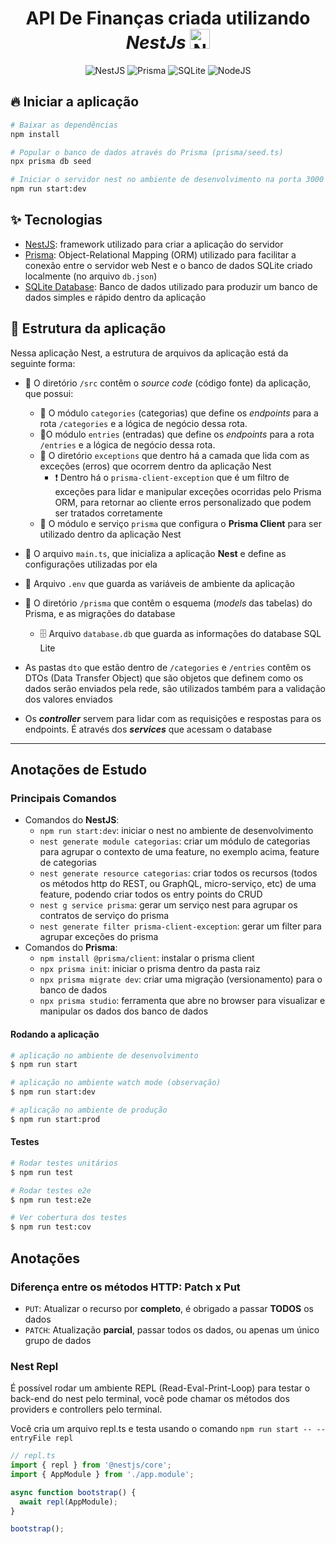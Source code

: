 <h1 align="center">
  API De Finanças criada utilizando <i> NestJs </i>
  <a href="http://nestjs.com/" target="blank"><img src="https://nestjs.com/img/logo-small.svg" width="32" alt="Nest Logo" /></a>
</h1>

<center>

![NestJS](https://img.shields.io/badge/nestjs-%23E0234E.svg?style=for-the-badge&logo=nestjs&logoColor=white)
![Prisma](https://img.shields.io/badge/Prisma-3982CE?style=for-the-badge&logo=Prisma&logoColor=white)
![SQLite](https://img.shields.io/badge/sqlite-%2307405e.svg?style=for-the-badge&logo=sqlite&logoColor=white)
![NodeJS](https://img.shields.io/badge/node.js-6DA55F?style=for-the-badge&logo=node.js&logoColor=white)

</center>

## 🔥 Iniciar a aplicação

```bash
# Baixar as dependências
npm install

# Popular o banco de dados através do Prisma (prisma/seed.ts)
npx prisma db seed

# Iniciar o servidor nest no ambiente de desenvolvimento na porta 3000
npm run start:dev
```

## ✨ Tecnologias

- [NestJS](https://nestjs.com/): framework utilizado para criar a aplicação do servidor
- [Prisma](https://www.prisma.io/): Object-Relational Mapping (ORM) utilizado para facilitar a conexão entre o servidor web Nest e o banco de dados SQLite criado localmente (no arquivo `db.json`)
- [SQLite Database](https://www.sqlite.org/): Banco de dados utilizado para produzir um banco de dados simples e rápido dentro da aplicação

## 🔮 Estrutura da aplicação

Nessa aplicação Nest, a estrutura de arquivos da aplicação está da seguinte forma:

- 📁 O diretório `/src` contêm o *source code* (código fonte) da aplicação, que possui:
  - 🛒 O módulo `categories` (categorias) que define os *endpoints* para a rota `/categories` e a lógica de negócio dessa rota.
  - 🛒O módulo `entries` (entradas) que define os *endpoints* para a rota `/entries` e a lógica de negócio dessa rota.
  - 📁 O diretório `exceptions` que dentro há a camada que lida com as exceções (erros) que ocorrem dentro da aplicação Nest
    - ❗ Dentro há o `prisma-client-exception` que é um filtro de exceções para lidar e manipular exceções ocorridas pelo Prisma ORM, para retornar ao cliente erros personalizado que podem ser tratados corretamente
  - 🛒 O módulo e serviço `prisma` que configura o **Prisma Client** para ser utilizado dentro da aplicação Nest
- 🔨 O arquivo `main.ts`, que inicializa a aplicação **Nest** e define as configurações utilizadas por ela
- 🔨 Arquivo `.env` que guarda as variáveis de ambiente da aplicação
- 📁 O diretório `/prisma` que contêm o esquema (*models* das tabelas) do Prisma, e as migrações do database
  - 🗄 Arquivo `database.db` que guarda as informações do database SQL Lite

- As pastas `dto` que estão dentro de `/categories` e `/entries` contêm os DTOs (Data Transfer Object) que são objetos que definem como os dados serão enviados pela rede, são utilizados também para a validação dos valores enviados
- Os ***controller*** servem para lidar com as requisições e respostas para os endpoints. É através dos ***services*** que acessam o database

---

## Anotações de Estudo

### Principais Comandos

- Comandos do **NestJS**:
  - `npm run start:dev`: iniciar o nest no ambiente de desenvolvimento
  - `nest generate module categorias`: criar um módulo de categorias para agrupar o contexto de uma feature, no exemplo acima, feature de categorias
  - `nest generate resource categorias`: criar todos os recursos (todos os métodos http do REST, ou GraphQL, micro-serviço, etc) de uma feature, podendo criar todos os entry points do CRUD
  - `nest g service prisma`: gerar um serviço nest para agrupar os contratos de serviço do prisma
  - `nest generate filter prisma-client-exception`: gerar um filter para agrupar exceções do prisma
- Comandos do **Prisma**:
  - `npm install @prisma/client`: instalar o prisma client
  - `npx prisma init`: iniciar o prisma dentro da pasta raiz
  - `npx prisma migrate dev`: criar uma migração (versionamento) para o banco de dados
  - `npx prisma studio`: ferramenta que abre no browser para visualizar e manipular os dados dos banco de dados

#### Rodando a aplicação

```bash
# aplicação no ambiente de desenvolvimento
$ npm run start

# aplicação no ambiente watch mode (observação)
$ npm run start:dev

# aplicação no ambiente de produção
$ npm run start:prod
```

#### Testes

```bash
# Rodar testes unitários
$ npm run test

# Rodar testes e2e
$ npm run test:e2e

# Ver cobertura dos testes
$ npm run test:cov
```

## Anotações

### Diferença entre os métodos HTTP: Patch x Put

- `PUT`: Atualizar o recurso por **completo**, é obrigado a passar **TODOS** os dados
- `PATCH`: Atualização **parcial**, passar todos os dados, ou apenas um único grupo de dados

### Nest Repl

É possível rodar um ambiente REPL (Read-Eval-Print-Loop) para testar o back-end do nest pelo terminal, você pode chamar os métodos dos providers e controllers pelo terminal.

Você cria um arquivo repl.ts e testa usando o comando `npm run start -- --entryFile repl`

```ts
// repl.ts
import { repl } from '@nestjs/core';
import { AppModule } from './app.module';

async function bootstrap() {
  await repl(AppModule);
}

bootstrap();
```
